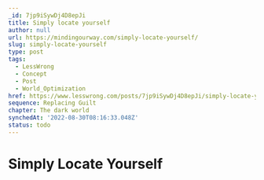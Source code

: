 ```yaml
---
_id: 7jp9iSywDj4D8epJi
title: Simply locate yourself
author: null
url: https://mindingourway.com/simply-locate-yourself/
slug: simply-locate-yourself
type: post
tags:
  - LessWrong
  - Concept
  - Post
  - World_Optimization
href: https://www.lesswrong.com/posts/7jp9iSywDj4D8epJi/simply-locate-yourself
sequence: Replacing Guilt
chapter: The dark world
synchedAt: '2022-08-30T08:16:33.048Z'
status: todo
---
```


# Simply Locate Yourself
